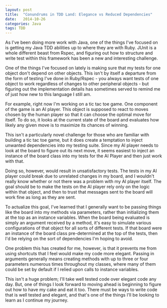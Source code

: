 ```yaml
---
layout: post
title:  "Conundrums in TDD Land: Elegance vs Reduced Dependencies"
date:   2014-10-26
categories: Java
tags: TDD
--- 
```


As I've been doing more work with Java, one of the things I've focused on is getting my Java TDD abilities up to where they are with Ruby. JUnit is a whole different beast from Rspec, and figuring out how to structure and write test within this framework has been a new and interesting challenge.

One of the things I've focused on lately is making sure that my tests for one object don't depend on other objects. This isn't by itself a departure from the form of testing I've done in Ruby/Rspec - you always want tests of one object to work regardless of changes to other peripheral objects - but figuring out the implementation details has sometimes served to remind me of just how new to this language I still am.

For example, right now I'm working on a tic tac toe game. One component of the game is an AI player. This object is supposed to react to moves chosen by the human player so that it can choose the optimal move for itself. To do so, it looks at the current state of the board and evaluates how likely any given move is to maximize its chances of winning.

This isn't a particularly novel challenge for those who are familiar with building a tic tac toe game, but it does create a temptation to inject unwanted dependencies into my testing suite. Since my AI player needs to look at the board to figure out its next move, it seems easiest to inject an instance of the board class into my tests for the AI Player and then just work with that. 

Doing so, however, would result in unsatisfactory tests. The tests in my AI player could break due to unrelated changes in my board, and I wouldn't really know whether or not there was a problem with my AI player itself. The goal should be to make the tests on the AI player rely only on the logic within that object, and then to trust that messages sent to the board will work fine as long as they are sent.

To actualize this goal, I've learned that I generally want to be passing things like the board into my methods via parameters, rather than initializing them at the top as an instance variables. When the board being evaluated is simply an argument received by a method, it's easy to simulate various configurations of that object for all sorts of different tests. If that board were an instance of the board class pre-determined at the top of the tests, then I'd be relying on the sort of dependencies I'm hoping to avoid.

One problem this has created for me, however, is that it prevents me from using shortcuts that I feel would make my code more elegant. Passing in arguments generally means creating methods with up to three or four parameters numerous times throughout my classes, where many of them could be set by default if I relied upon calls to instance variables. 

This isn't a huge problem; I'll take well tested code over elegant code any day. But, one of things I look forward to moving ahead is beginning to figure out how to have my cake and eat it too. There must be ways to write code that is well tested and elegant, and that's one of the things I'll be looking to learn as I continue my journey.